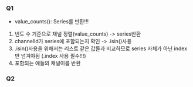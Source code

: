 ### Q1
- value_counts(): Series를 반환!!! 
1. 빈도 수 기준으로 채널 정렬(value_counts) -> series반환
2. channelId가 series에 포함되는지 확인 -> .isin()사용
3. .isin()사용을 위해서는 리스트 같은 값들과 비교하므로 series 자체가 아닌 index만 넘겨야됨 (.index 사용 필수!!!)
4. 포함되는 애들의 채널이름 반환

### Q2
